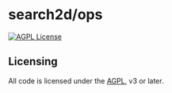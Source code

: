 # search2d/ops
[![AGPL License](http://img.shields.io/badge/license-AGPL%20v3-red.svg?style=flat)](http://opensource.org/licenses/AGPL-3.0)

## Licensing
All code is licensed under the [AGPL](http://opensource.org/licenses/AGPL-3.0), v3 or later.